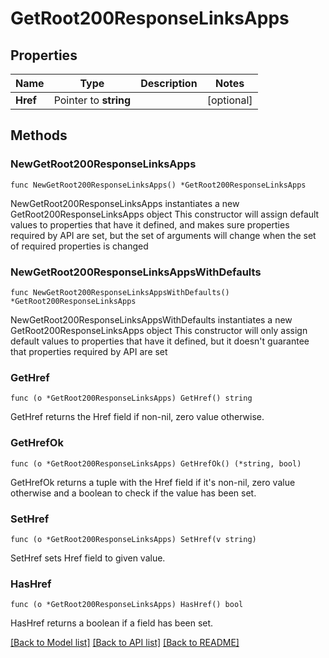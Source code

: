 # GetRoot200ResponseLinksApps

## Properties

Name | Type | Description | Notes
------------ | ------------- | ------------- | -------------
**Href** | Pointer to **string** |  | [optional] 

## Methods

### NewGetRoot200ResponseLinksApps

`func NewGetRoot200ResponseLinksApps() *GetRoot200ResponseLinksApps`

NewGetRoot200ResponseLinksApps instantiates a new GetRoot200ResponseLinksApps object
This constructor will assign default values to properties that have it defined,
and makes sure properties required by API are set, but the set of arguments
will change when the set of required properties is changed

### NewGetRoot200ResponseLinksAppsWithDefaults

`func NewGetRoot200ResponseLinksAppsWithDefaults() *GetRoot200ResponseLinksApps`

NewGetRoot200ResponseLinksAppsWithDefaults instantiates a new GetRoot200ResponseLinksApps object
This constructor will only assign default values to properties that have it defined,
but it doesn't guarantee that properties required by API are set

### GetHref

`func (o *GetRoot200ResponseLinksApps) GetHref() string`

GetHref returns the Href field if non-nil, zero value otherwise.

### GetHrefOk

`func (o *GetRoot200ResponseLinksApps) GetHrefOk() (*string, bool)`

GetHrefOk returns a tuple with the Href field if it's non-nil, zero value otherwise
and a boolean to check if the value has been set.

### SetHref

`func (o *GetRoot200ResponseLinksApps) SetHref(v string)`

SetHref sets Href field to given value.

### HasHref

`func (o *GetRoot200ResponseLinksApps) HasHref() bool`

HasHref returns a boolean if a field has been set.


[[Back to Model list]](../README.md#documentation-for-models) [[Back to API list]](../README.md#documentation-for-api-endpoints) [[Back to README]](../README.md)


